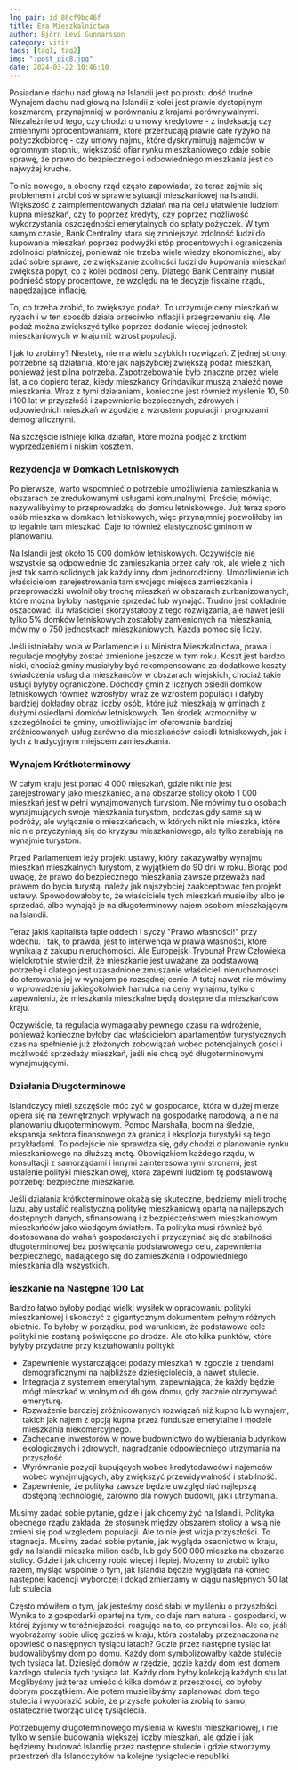 ```yaml
---
lng_pair: id_86cf9bc46f
title: Era Mieszkalnictwa
author: Björn Leví Gunnarsson
category: visir
tags: [tag1, tag2]
img: ":post_pic8.jpg"
date: 2024-03-22 10:46:10
---
```


Posiadanie dachu nad głową na Islandii jest po prostu dość trudne. Wynajem dachu nad głową na Islandii z kolei jest prawie dystopijnym koszmarem, przynajmniej w porównaniu z krajami porównywalnymi. Niezależnie od tego, czy chodzi o umowy kredytowe - z indeksacją czy zmiennymi oprocentowaniami, które przerzucają prawie całe ryzyko na pożyczkobiorcę - czy umowy najmu, które dyskryminują najemców w ogromnym stopniu, większość ofiar rynku mieszkaniowego zdaje sobie sprawę, że prawo do bezpiecznego i odpowiedniego mieszkania jest co najwyżej kruche.

To nic nowego, a obecny rząd często zapowiadał, że teraz zajmie się problemem i zrobi coś w sprawie sytuacji mieszkaniowej na Islandii. Większość z zaimplementowanych działań ma na celu ułatwienie ludziom kupna mieszkań, czy to poprzez kredyty, czy poprzez możliwość wykorzystania oszczędności emerytalnych do spłaty pożyczek. W tym samym czasie, Bank Centralny stara się zmniejszyć zdolność ludzi do kupowania mieszkań poprzez podwyżki stóp procentowych i ograniczenia zdolności płatniczej, ponieważ nie trzeba wiele wiedzy ekonomicznej, aby zdać sobie sprawę, że zwiększanie zdolności ludzi do kupowania mieszkań zwiększa popyt, co z kolei podnosi ceny. Dlatego Bank Centralny musiał podnieść stopy procentowe, ze względu na te decyzje fiskalne rządu, napędzające inflację.

To, co trzeba zrobić, to zwiększyć podaż. To utrzymuje ceny mieszkań w ryzach i w ten sposób działa przeciwko inflacji i przegrzewaniu się. Ale podaż można zwiększyć tylko poprzez dodanie więcej jednostek mieszkaniowych w kraju niż wzrost populacji.

I jak to zrobimy? Niestety, nie ma wielu szybkich rozwiązań. Z jednej strony, potrzebne są działania, które jak najszybciej zwiększą podaż mieszkań, ponieważ jest pilna potrzeba. Zapotrzebowanie było znaczne przez wiele lat, a co dopiero teraz, kiedy mieszkańcy Grindavíkur muszą znaleźć nowe mieszkania. Wraz z tymi działaniami, konieczne jest również myślenie 10, 50 i 100 lat w przyszłość i zapewnienie bezpiecznych, zdrowych i odpowiednich mieszkań w zgodzie z wzrostem populacji i prognozami demograficznymi.

Na szczęście istnieje kilka działań, które można podjąć z krótkim wyprzedzeniem i niskim kosztem.

### Rezydencja w Domkach Letniskowych
Po pierwsze, warto wspomnieć o potrzebie umożliwienia zamieszkania w obszarach ze zredukowanymi usługami komunalnymi. Prościej mówiąc, nazywalibyśmy to przeprowadzką do domku letniskowego. Już teraz sporo osób mieszka w domkach letniskowych, więc przynajmniej pozwoliłoby im to legalnie tam mieszkać. Daje to również elastyczność gminom w planowaniu.

Na Islandii jest około 15 000 domków letniskowych. Oczywiście nie wszystkie są odpowiednie do zamieszkania przez cały rok, ale wiele z nich jest tak samo solidnych jak każdy inny dom jednorodzinny. Umożliwienie ich właścicielom zarejestrowania tam swojego miejsca zamieszkania i przeprowadzki uwolnił oby trochę mieszkań w obszarach zurbanizowanych, które można byłoby następnie sprzedać lub wynająć. Trudno jest dokładnie oszacować, ilu właścicieli skorzystałoby z tego rozwiązania, ale nawet jeśli tylko 5% domków letniskowych zostałoby zamienionych na mieszkania, mówimy o 750 jednostkach mieszkaniowych. Każda pomoc się liczy.

Jeśli istniałaby wola w Parlamencie i u Ministra Mieszkalnictwa, prawa i regulacje mogłyby zostać zmienione jeszcze w tym roku. Koszt jest bardzo niski, chociaż gminy musiałyby być rekompensowane za dodatkowe koszty świadczenia usług dla mieszkańców w obszarach wiejskich, chociaż takie usługi byłyby ograniczone. Dochody gmin z licznych osiedli domków letniskowych również wzrosłyby wraz ze wzrostem populacji i dałyby bardziej dokładny obraz liczby osób, które już mieszkają w gminach z dużymi osiedlami domków letniskowych. Ten środek wzmocniłby w szczególności te gminy, umożliwiając im oferowanie bardziej zróżnicowanych usług zarówno dla mieszkańców osiedli letniskowych, jak i tych z tradycyjnym miejscem zamieszkania.

### Wynajem Krótkoterminowy
W całym kraju jest ponad 4 000 mieszkań, gdzie nikt nie jest zarejestrowany jako mieszkaniec, a na obszarze stolicy około 1 000 mieszkań jest w pełni wynajmowanych turystom. Nie mówimy tu o osobach wynajmujących swoje mieszkania turystom, podczas gdy same są w podróży, ale wyłącznie o mieszkańcach, w których nikt nie mieszka, które nic nie przyczyniają się do kryzysu mieszkaniowego, ale tylko zarabiają na wynajmie turystom.

Przed Parlamentem leży projekt ustawy, który zakazywałby wynajmu mieszkań mieszkalnych turystom, z wyjątkiem do 90 dni w roku. Biorąc pod uwagę, że prawo do bezpiecznego mieszkania zawsze przeważa nad prawem do bycia turystą, należy jak najszybciej zaakceptować ten projekt ustawy. Spowodowałoby to, że właściciele tych mieszkań musieliby albo je sprzedać, albo wynająć je na długoterminowy najem osobom mieszkającym na Islandii.

Teraz jakiś kapitalista łapie oddech i syczy "Prawo własności!" przy wdechu. I tak, to prawda, jest to interwencja w prawa własności, które wynikają z zakupu nieruchomości. Ale Europejski Trybunał Praw Człowieka wielokrotnie stwierdził, że mieszkanie jest uważane za podstawową potrzebę i dlatego jest uzasadnione zmuszanie właścicieli nieruchomości do oferowania jej w wynajem po rozsądnej cenie. A tutaj nawet nie mówimy o wprowadzeniu jakiegokolwiek hamulca na ceny wynajmu, tylko o zapewnieniu, że mieszkania mieszkalne będą dostępne dla mieszkańców kraju.

Oczywiście, ta regulacja wymagałaby pewnego czasu na wdrożenie, ponieważ konieczne byłoby dać właścicielom apartamentów turystycznych czas na spełnienie już złożonych zobowiązań wobec potencjalnych gości i możliwość sprzedaży mieszkań, jeśli nie chcą być długoterminowymi wynajmującymi.

### Działania Długoterminowe
Islandczycy mieli szczęście móc żyć w gospodarce, która w dużej mierze opiera się na zewnętrznych wpływach na gospodarkę narodową, a nie na planowaniu długoterminowym. Pomoc Marshalla, boom na śledzie, ekspansja sektora finansowego za granicą i eksplozja turystyki są tego przykładami. To podejście nie sprawdza się, gdy chodzi o planowanie rynku mieszkaniowego na dłuższą metę. Obowiązkiem każdego rządu, w konsultacji z samorządami i innymi zainteresowanymi stronami, jest ustalenie polityki mieszkaniowej, która zapewni ludziom tę podstawową potrzebę: bezpieczne mieszkanie.

Jeśli działania krótkoterminowe okażą się skuteczne, będziemy mieli trochę luzu, aby ustalić realistyczną politykę mieszkaniową opartą na najlepszych dostępnych danych, sfinansowaną i z bezpieczeństwem mieszkaniowym mieszkańców jako wiodącym światłem. Ta polityka musi również być dostosowana do wahań gospodarczych i przyczyniać się do stabilności długoterminowej bez poświęcania podstawowego celu, zapewnienia bezpiecznego, nadającego się do zamieszkania i odpowiedniego mieszkania dla wszystkich.

### ieszkanie na Następne 100 Lat
Bardzo łatwo byłoby podjąć wielki wysiłek w opracowaniu polityki mieszkaniowej i skończyć z gigantycznym dokumentem pełnym różnych obietnic. To byłoby w porządku, pod warunkiem, że podstawowe cele polityki nie zostaną poświęcone po drodze. Ale oto kilka punktów, które byłyby przydatne przy kształtowaniu polityki:

- Zapewnienie wystarczającej podaży mieszkań w zgodzie z trendami demograficznymi na najbliższe dziesięciolecia, a nawet stulecie.
- Integracja z systemem emerytalnym, zapewniająca, że każdy będzie mógł mieszkać w wolnym od długów domu, gdy zacznie otrzymywać emeryturę.
- Rozważenie bardziej zróżnicowanych rozwiązań niż kupno lub wynajem, takich jak najem z opcją kupna przez fundusze emerytalne i modele mieszkania niekomercyjnego.
- Zachęcanie inwestorów w nowe budownictwo do wybierania budynków ekologicznych i zdrowych, nagradzanie odpowiedniego utrzymania na przyszłość.
- Wyrównanie pozycji kupujących wobec kredytodawców i najemców wobec wynajmujących, aby zwiększyć przewidywalność i stabilność.
- Zapewnienie, że polityka zawsze będzie uwzględniać najlepszą dostępną technologię, zarówno dla nowych budowli, jak i utrzymania.

Musimy zadać sobie pytanie, gdzie i jak chcemy żyć na Islandii. Polityka obecnego rządu zakłada, że stosunek między obszarem stolicy a wsią nie zmieni się pod względem populacji. Ale to nie jest wizja przyszłości. To stagnacja. Musimy zadać sobie pytanie, jak wygląda osadnictwo w kraju, gdy na Islandii mieszka milion osób, lub gdy 500 000 mieszka na obszarze stolicy. Gdzie i jak chcemy robić więcej i lepiej. Możemy to zrobić tylko razem, myśląc wspólnie o tym, jak Islandia będzie wyglądała na koniec następnej kadencji wyborczej i dokąd zmierzamy w ciągu następnych 50 lat lub stulecia.

Często mówiłem o tym, jak jesteśmy dość słabi w myśleniu o przyszłości. Wynika to z gospodarki opartej na tym, co daje nam natura - gospodarki, w której żyjemy w teraźniejszości, reagując na to, co przynosi los. Ale co, jeśli wyobrażamy sobie ulicę gdzieś w kraju, która zostałaby przeznaczona na opowieść o następnych tysiącu latach? Gdzie przez następne tysiąc lat budowalibyśmy dom po domu. Każdy dom symbolizowałby każde stulecie tych tysiąca lat. Dziesięć domów w rzędzie, gdzie każdy dom jest domem każdego stulecia tych tysiąca lat. Każdy dom byłby kolekcją każdych stu lat. Moglibyśmy już teraz umieścić kilka domów z przeszłości, co byłoby dobrym początkiem. Ale potem musielibyśmy zaplanować dom tego stulecia i wyobrazić sobie, że przyszłe pokolenia zrobią to samo, ostatecznie tworząc ulicę tysiąclecia.

Potrzebujemy długoterminowego myślenia w kwestii mieszkaniowej, i nie tylko w sensie budowania większej liczby mieszkań, ale gdzie i jak będziemy budować Islandię przez następne stulecie i gdzie stworzymy przestrzeń dla Islandczyków na kolejne tysiąclecie republiki.
